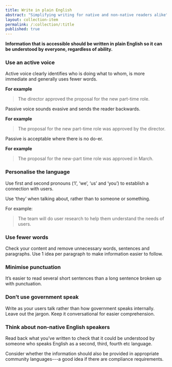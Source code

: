 ```yaml
---
title: Write in plain English
abstract: "Simplifying writing for native and non-native readers alike"
layout: collection-item
permalink: /:collection/:title
published: true
---
```


**Information that is accessible should be written in plain English so it can be understood by everyone, regardless of ability.**

### Use an active voice

Active voice clearly identifies who is doing what to whom, is more immediate and generally uses fewer words.

**For example**

> The director approved the proposal for the new part-time role.

Passive voice sounds evasive and sends the reader backwards.

**For example**

> The proposal for the new part-time role was approved by the director.

Passive is acceptable where there is no do-er.

**For example**

> The proposal for the new-part time role was approved in March.

### Personalise the language

Use first and second pronouns (‘I’, ‘we’, ‘us’ and ‘you’) to establish a connection with users.

Use ‘they’ when talking about, rather than to someone or something.

For example:

> The team will do user research to help them understand the needs of users.

### Use fewer words

Check your content and remove unnecessary words, sentences and paragraphs. Use 1 idea per paragraph to make information easier to follow.

### Minimise punctuation

It’s easier to read several short sentences than a long sentence broken up with punctuation.

### Don’t use government speak

Write as your users talk rather than how government speaks internally. Leave out the jargon. Keep it conversational for easier comprehension.

### Think about non-native English speakers

Read back what you’ve written to check that it could be understood by someone who speaks English as a second, third, fourth etc language.

Consider whether the information should also be provided in appropriate community languages---a good idea if there are compliance requirements.
